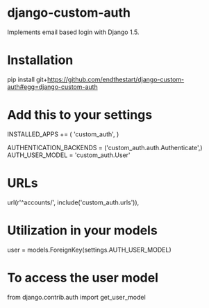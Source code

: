 django-custom-auth
==================

Implements email based login with Django 1.5.

# Installation
pip install git+https://github.com/endthestart/django-custom-auth#egg=django-custom-auth

# Add this to your settings
INSTALLED_APPS += (
    'custom_auth',
)

AUTHENTICATION_BACKENDS = ('custom_auth.auth.Authenticate',)  
AUTH_USER_MODEL = 'custom_auth.User'

# URLs

url(r'^accounts/', include('custom_auth.urls')),

# Utilization in your models
user = models.ForeignKey(settings.AUTH_USER_MODEL)

# To access the user model
from django.contrib.auth import get_user_model
